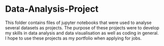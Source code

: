 # Data-Analysis-Project
This folder contains files of jupyter notebooks that were used to analyse several datasets as projects. The purpose of these projects were to develop my skills in data analysis and data visualisation as well 
as coding in general. I hope to use these projects as my portfolio when applying for jobs. 

